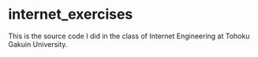 # internet_exercises
This is the source code I did in the class of Internet Engineering at Tohoku Gakuin University.
